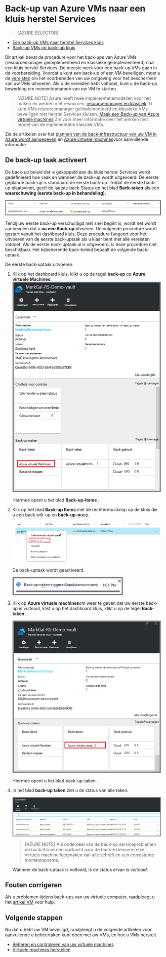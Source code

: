 <properties
    pageTitle="Maak een back-up van Azure VMs naar een kluis herstel Services | Microsoft Azure"
    description="Ontdekken, registreren en back-up van Azure virtuele machines naar een kluis herstel services met deze procedures voor back-up van Azure virtuele machines."
    services="backup"
    documentationCenter=""
    authors="markgalioto"
    manager="cfreeman"
    editor=""
    keywords="VM back-up. een back-up VM; back-up en noodgevallen herstel; op arm vm back-up maken"/>

<tags
    ms.service="backup"
    ms.workload="storage-backup-recovery"
    ms.tgt_pltfrm="na"
    ms.devlang="na"
    ms.topic="article"
    ms.date="07/29/2016"
    ms.author="trinadhk; jimpark; markgal;"/>


# <a name="back-up-azure-vms-to-a-recovery-services-vault"></a>Back-up van Azure VMs naar een kluis herstel Services

> [AZURE.SELECTOR]
- [Een back-up VMs naar herstel Services kluis](backup-azure-arm-vms.md)
- [Back-up VMs op back-up kluis](backup-azure-vms.md)

Dit artikel bevat de procedure voor het back-ups van Azure VMs (resourcemanager geïmplementeerd en klassieke geïmplementeerd) naar een kluis herstel Services. De meeste werk voor een back-up VMs gaan in de voorbereiding. Voordat u kunt een back-up of een VM beveiligen, moet u de [vereisten](backup-azure-arm-vms-prepare.md) om het voorbereiden van uw omgeving voor het beschermen van uw VMs uitvoeren. Als u de vereisten hebt voltooid, kunt u de back-up bewerking om momentopnamen van uw VM te starten.

>[AZURE.NOTE] Azure heeft twee implementatiemodellen voor het maken en werken met resources: [resourcemanager en klassiek](../resource-manager-deployment-model.md). U kunt VMs resourcemanager geïmplementeerd en klassieke VMs beveiligen met herstel Services kluizen. [Maak een Back-up van Azure virtuele machines](backup-azure-vms.md) Zie voor meer informatie over het werken met model van de implementatie klassiek VMs.

Zie de artikelen over het [plannen van de back-infrastructuur van uw VM in Azure wordt aangegeven](backup-azure-vms-introduction.md) en [Azure virtuele machines](https://azure.microsoft.com/documentation/services/virtual-machines/)voor aanvullende informatie.

## <a name="triggering-the-back-up-job"></a>De back-up taak activeert

De back-up beleid dat is gekoppeld aan de kluis herstel Services wordt gedefinieerd hoe vaak en wanneer de back-up wordt uitgevoerd. De eerste geplande back-up is standaard de eerste back-up. Totdat de eerste back-up plaatsvindt, geeft de laatste back-Status op het blad **Back-taken** als een **waarschuwing (eerste back-up in behandeling)**.

![Back-up in behandeling](./media/backup-azure-vms-first-look-arm/initial-backup-not-run.png)

Tenzij uw eerste back-up verschuldigd niet snel begint is, wordt het wordt aanbevolen dat u **nu een Back-up**uitvoeren. De volgende procedure wordt gestart vanuit het dashboard kluis. Deze procedure fungeert voor het uitvoeren van de eerste back-uptaak als u klaar bent met alle vereisten voldoet. Als de eerste back-uptaak al is uitgevoerd, is deze procedure niet beschikbaar. Het bijbehorende back-beleid bepaalt de volgende back-uptaak.  

De eerste back-uptaak uitvoeren:

1. Klik op het dashboard kluis, klikt u op de tegel **back-up** op **Azure virtuele Machines**. <br/>
    ![Instellingenpictogram](./media/backup-azure-vms-first-look-arm/rs-vault-in-dashboard-backup-vms.png)

    Hiermee opent u het blad **Back-up-Items** .

2. Klik op het blad **Back-up Items** met de rechtermuisknop op de kluis die u een back wilt-up en **back-up-nu**op.

    ![Instellingenpictogram](./media/backup-azure-vms-first-look-arm/back-up-now.png)

    De back-uptaak wordt geactiveerd. <br/>

    ![Back-uptaak geactiveerd](./media/backup-azure-vms-first-look-arm/backup-triggered.png)

3. Klik op **Azure virtuele machines**om weer te geven dat uw eerste back-up is voltooid, klikt u op het dashboard kluis, klikt u op de tegel **Back-taken** .

    ![Back-up maken van taken-tegel](./media/backup-azure-vms-first-look-arm/open-backup-jobs.png)

    Hiermee opent u het blad back-up-taken.

4. In het blad **back-up taken** ziet u de status van alle taken.

    ![Back-up maken van taken-tegel](./media/backup-azure-vms-first-look-arm/backup-jobs-in-jobs-view.png)

    >[AZURE.NOTE] Als onderdeel van de back-up serviceproblemen de back-Azure een opdracht naar de back-extensie in elke virtuele machine leegmaken van alle schrijft en een consistente momentopname.

    Wanneer de back-uptaak is voltooid, is de status ervan is *voltooid*.


## <a name="troubleshooting-errors"></a>Fouten corrigeren
Als u problemen tijdens back-ups van uw virtuele computer, raadpleegt u het [artikel VM](backup-azure-vms-troubleshoot.md) voor hulp.

## <a name="next-steps"></a>Volgende stappen

Nu dat u hebt uw VM beveiligd, raadpleegt u de volgende artikelen voor aanvullende u beheertaken kunt doen met uw VMs, en hoe u VMs herstelt.

- [Beheren en controleren van uw virtuele machines](backup-azure-manage-vms.md)
- [Virtuele machines herstellen](backup-azure-arm-restore-vms.md)
